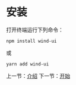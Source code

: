 # 安装

打开终端运行下列命令：

```
npm install wind-ui
```

或

```
yarn add wind-ui
```

上一节：[介绍](#/doc/intro)
下一节：[开始](#/doc/get-started)